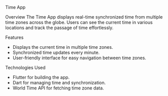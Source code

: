 Time App

Overview
The Time App displays real-time synchronized time from multiple time zones across the globe. Users can see the current time in various locations and track the passage of time effortlessly.

Features
- Displays the current time in multiple time zones.
- Synchronized time updates every minute.
- User-friendly interface for easy navigation between time zones.

Technologies Used
- Flutter for building the app.
- Dart for managing time and synchronization.
- World Time API for fetching time zone data.
